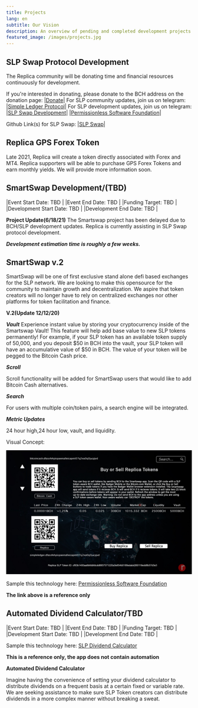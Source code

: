 ```yaml
---
title: Projects
lang: en
subtitle: Our Vision
description: An overview of pending and completed development projects. 
featured_image: /images/projects.jpg
---
```



## SLP Swap Protocol Development

The Replica community will be donating time and financial resources continuously for development. 

If you're interested in donating, please donate to the BCH address on the donation page: |[Donate](https://replica-eco.net/mis/demo-post)|
For SLP community updates, join us on telegram: |[Simple Ledger Protocol](https://t.me/simpleledger)|
For SLP development updates, join us on telegram: |[SLP Swap Development](https://t.me/slpost)|
                                                   |[Permissionless Software Foundation](https://t.me/permissionless_software)|

Github Link(s) for SLP Swap: |[SLP Swap](https://github.com/vinarmani/slpswap-client)|



## Replica GPS Forex Token

Late 2021, Replica will create a token directly associated with Forex and MT4. Replica supporters will be able to purchase GPS Forex Tokens and earn monthly yields.
We will provide more information soon.



## SmartSwap Development/(TBD)

|Event Start Date: TBD |
|Event End Date: TBD  |
|Funding Target: TBD   | 
|Development Start Date: TBD       |
|Development End Date: TBD         |

**Project Update(6/18/21)**
The Smartswap project has been delayed due to BCH/SLP development updates. Replica is currently assisting in SLP Swap protocol development.

***Development estimation time is roughly a few weeks.*** 

## **SmartSwap v.2**

SmartSwap will be one of first exclusive stand alone defi based exchanges for the SLP network. We are looking to make this opensource for the community to maintain growth and decentralization. We aspire that token creators will no longer have to rely on centralized exchanges nor other platforms for token facilitation and finance. 

**V.2(Update 12/12/20)**

***Vault***
Experience instant value by storing your cryptocurrency inside of the Smartswap Vault! This feature will help add base value to new SLP tokens permanently! For example, if your SLP token has an available token supply of 50,000, and you deposit $50 in BCH into the vault, your SLP token will have an accumulative value of $50 in BCH. The value of your token will be pegged to the Bitcoin Cash price. 

***Scroll***

Scroll functionality will be added for SmartSwap users that would like to add Bitcoin Cash alternatives.

***Search***

For users with multiple coin/token pairs, a search engine will be integrated. 

***Metric Updates***

24 hour high,24 hour low, vault, and liquidity. 

Visual Concept:

![](../images/SmartSwapv2.jpeg)

Sample this technology here: [Permissionless Software Foundation](https://psfoundation.cash/)

**The link above is a reference only**

## Automated Dividend Calculator/TBD

|Event Start Date: TBD |
|Event End Date: TBD  |
|Funding Target: TBD   | 
|Development Start Date: TBD       |
|Development End Date: TBD         |

Sample this technology here: [SLP Dividend Calculator](https://tools.bitcoin.com/slp-dividend-calculator/)

**This is a reference only, the app does not contain automation**

**Automated Dividend Calculator**

Imagine having the convenience of setting your dividend calculator to distribute dividends on a frequent basis at a certain fixed or variable rate. We are seeking assistance to make sure SLP Token creators can distribute dividends in a more complex manner without breaking a sweat. 
